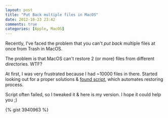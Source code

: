 ```yaml
---
layout: post
title: "Put Back multiple files in MacOS"
date: 2012-10-23 23:42
comments: true
categories: [Apple, MacOS]
---
```


Recently, I've faced the problem that you can't <i>put back</i> multiple files at once from Trash in MacOS.

The problem is that MacOS can't restore 2 (or more) files from different directories. WTF?

At first, I was very frustrated because I had ~10000 files in there. Started looking out for a proper solutions & <a target="_blank" href="http://giacomoballi.com/applescript.html">found script</a>, which automates restoring process.

Script often failed, so I tweaked it & here is my version. I hope it could help you ;)

{% gist 3940963 %}